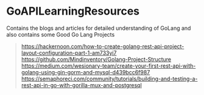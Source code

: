 # GoAPILearningResources
Contains the blogs and articles for detailed understanding of GoLang and also contains some Good Go Lang Projects

> https://hackernoon.com/how-to-create-golang-rest-api-project-layout-configuration-part-1-am733yi7
> https://github.com/Mindinventory/Golang-Project-Structure
> https://medium.com/wesionary-team/create-your-first-rest-api-with-golang-using-gin-gorm-and-mysql-d439bcc6f987
> https://semaphoreci.com/community/tutorials/building-and-testing-a-rest-api-in-go-with-gorilla-mux-and-postgresql
